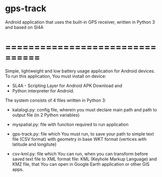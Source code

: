 # gps-track
Android application that uses the built-in GPS receiver, written in Python 3 and based on Sl4A

# ================================

Simple, lightweight and low battery usage application for Android devices. To run this application, You must install on device:

* SL4A - Scripting Layer for Android APK Download and 
* Python interpreter for Android. 


The system consists of 4 files written in Python 3:

  * katalogi.py: config file, wherein you must declare main path and path to output file (in 2 Python variables)

  * myspatial.py: file with function required to run application

  * gps-track.py: file which You must run, to save your path to simple text file (CSV format) with geometry in base WKT format (vertices with latitude and longitute)

  * csv-kml.py: file which You can run, when you can transform before saved text file to XML format file: KML (Keyhole Markup Language) and KMZ file, that You can open in Google Earth application or other GIS apps.
